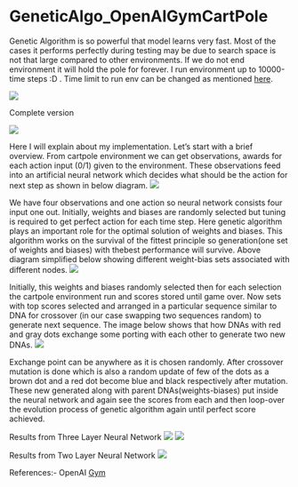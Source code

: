 # GeneticAlgo_OpenAIGymCartPole
Genetic Algorithm is so powerful that model learns very fast. Most of the cases it performs perfectly during testing may be due to search space is not that large compared to other environments. If we do not end environment it will hold the pole for forever. I run environment up to 10000-time steps :D . Time limit to run env can be changed as mentioned [here](https://github.com/openai/gym/issues/463). 

![](https://github.com/mymultiverse/GeneticAlgo_OpenAIGymCartPole/blob/master/genetic_cart.gif)

Complete version

[![](https://img.youtube.com/vi/gDMYf4xNOF8/0.jpg)](https://www.youtube.com/watch?v=gDMYf4xNOF8)

Here I will explain about my implementation. Let’s start with a brief overview. From cartpole environment we can get observations, awards for each action input (0/1) given to the environment. These observations feed into an artificial neural network which decides what should be the action for next step as shown in below diagram.
![](https://cdn-images-1.medium.com/max/800/1*M6OzpEJzO_8P90KkMqJj3w.png)

We have four observations and one action so neural network consists four input one out. Initially, weights and biases are randomly selected but tuning is required to get perfect action for each time step. Here genetic algorithm plays an important role for the optimal solution of weights and biases. This algorithm works on the survival of the fittest principle so generation(one set of weights and biases) with thebest performance will survive. Above diagram simplified below showing different weight-bias sets associated with different nodes.
![](https://cdn-images-1.medium.com/max/800/1*jW0p6WN-oNn6vsedxBnRsQ.png)

Initially, this weights and biases randomly selected then for each selection the cartpole environment run and scores stored until game over. Now sets with top scores selected and arranged in a particular sequence similar to DNA for crossover (in our case swapping two sequences random) to generate next sequence. The image below shows that how DNAs with red and gray dots exchange some porting with each other to generate two new DNAs.
![](https://cdn-images-1.medium.com/max/800/1*iTRrs0v6V_AgQeutHNvo9A.png)

Exchange point can be anywhere as it is chosen randomly. After crossover mutation is done which is also a random update of few of the dots as a brown dot and a red dot become blue and black respectively after mutation. These new generated along with parent DNAs(weights-biases) put inside the neural network and again see the scores from each and then loop-over the evolution process of genetic algorithm again until perfect score achieved.





Results from Three Layer Neural Network
![](https://github.com/mymultiverse/GeneticAlgo_OpenAIGymCartPole/blob/master/updated.png)
![](https://github.com/mymultiverse/GeneticAlgo_OpenAIGymCartPole/blob/master/new_result.png)

Results from Two Layer Neural Network
![](https://github.com/mymultiverse/GeneticAlgo_OpenAIGymCartPole/blob/master/score_vs_gen.png)

References:-
OpenAI [Gym](https://gym.openai.com/docs/)

